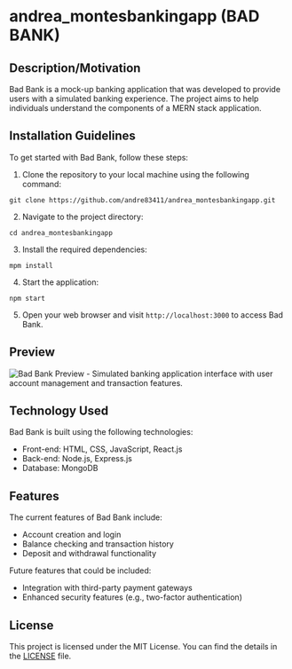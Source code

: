 # andrea_montesbankingapp (BAD BANK)

## Description/Motivation
Bad Bank is a mock-up banking application that was developed to provide users with a simulated banking experience. The project aims to help individuals understand the components of a MERN stack application.

## Installation Guidelines
To get started with Bad Bank, follow these steps:

1. Clone the repository to your local machine using the following command:

`git clone https://github.com/andre83411/andrea_montesbankingapp.git`


2. Navigate to the project directory:

`cd andrea_montesbankingapp`


3. Install the required dependencies:

`mpm install`


4. Start the application:

`npm start`


5. Open your web browser and visit `http://localhost:3000` to access Bad Bank.

## Preview

![Bad Bank Preview - Simulated banking application interface with user account management and transaction features.](https://media.giphy.com/media/v1.Y2lkPTc5MGI3NjExYWUwcjNqOHZlNnlrdjRqYWtiNGtyOXU1N3pia3p5cDZ6ZGh0MWpmdiZlcD12MV9pbnRlcm5hbF9naWZfYnlfaWQmY3Q9Zw/vhQdaz2mSdGIMciiPv/giphy.gif)

## Technology Used
Bad Bank is built using the following technologies:

- Front-end: HTML, CSS, JavaScript, React.js
- Back-end: Node.js, Express.js
- Database: MongoDB

## Features
The current features of Bad Bank include:

- Account creation and login
- Balance checking and transaction history
- Deposit and withdrawal functionality

Future features that could be included:

- Integration with third-party payment gateways
- Enhanced security features (e.g., two-factor authentication)


## License
This project is licensed under the MIT License. You can find the details in the [LICENSE](LICENSE) file.

